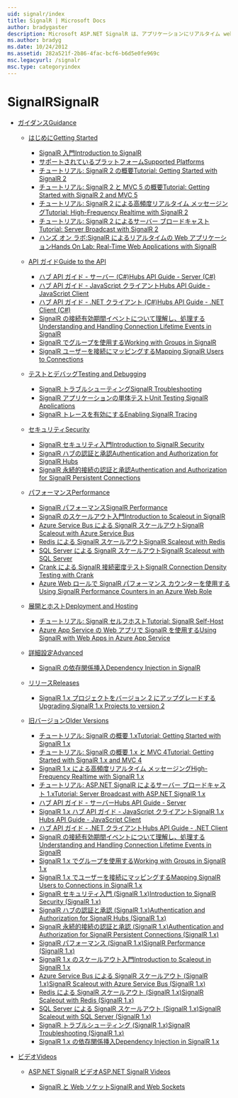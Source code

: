 ```yaml
---
uid: signalr/index
title: SignalR | Microsoft Docs
author: bradygaster
description: Microsoft ASP.NET SignalR は、アプリケーションにリアルタイム web 機能を追加するプロセスを簡素化する ASP.NET 開発者向けのライブラリです。
ms.author: bradyg
ms.date: 10/24/2012
ms.assetid: 282a521f-2b86-4fac-bcf6-b6d5e0fe969c
msc.legacyurl: /signalr
msc.type: categoryindex
---
```

<a name="signalr"></a><span data-ttu-id="dd21e-103">SignalR</span><span class="sxs-lookup"><span data-stu-id="dd21e-103">SignalR</span></span>
====================
- [<span data-ttu-id="dd21e-104">ガイダンス</span><span class="sxs-lookup"><span data-stu-id="dd21e-104">Guidance</span></span>](overview/index.md)

    - [<span data-ttu-id="dd21e-105">はじめに</span><span class="sxs-lookup"><span data-stu-id="dd21e-105">Getting Started</span></span>](overview/getting-started/index.md)

        - [<span data-ttu-id="dd21e-106">SignalR 入門</span><span class="sxs-lookup"><span data-stu-id="dd21e-106">Introduction to SignalR</span></span>](overview/getting-started/introduction-to-signalr.md)
        - [<span data-ttu-id="dd21e-107">サポートされているプラットフォーム</span><span class="sxs-lookup"><span data-stu-id="dd21e-107">Supported Platforms</span></span>](overview/getting-started/supported-platforms.md)
        - [<span data-ttu-id="dd21e-108">チュートリアル: SignalR 2 の概要</span><span class="sxs-lookup"><span data-stu-id="dd21e-108">Tutorial: Getting Started with SignalR 2</span></span>](overview/getting-started/tutorial-getting-started-with-signalr.md)
        - [<span data-ttu-id="dd21e-109">チュートリアル: SignalR 2 と MVC 5 の概要</span><span class="sxs-lookup"><span data-stu-id="dd21e-109">Tutorial: Getting Started with SignalR 2 and MVC 5</span></span>](overview/getting-started/tutorial-getting-started-with-signalr-and-mvc.md)
        - [<span data-ttu-id="dd21e-110">チュートリアル: SignalR 2 による高頻度リアルタイム メッセージング</span><span class="sxs-lookup"><span data-stu-id="dd21e-110">Tutorial: High-Frequency Realtime with SignalR 2</span></span>](overview/getting-started/tutorial-high-frequency-realtime-with-signalr.md)
        - [<span data-ttu-id="dd21e-111">チュートリアル: SignalR 2 によるサーバー ブロードキャスト</span><span class="sxs-lookup"><span data-stu-id="dd21e-111">Tutorial: Server Broadcast with SignalR 2</span></span>](overview/getting-started/tutorial-server-broadcast-with-signalr.md)
        - [<span data-ttu-id="dd21e-112">ハンズ オン ラボ:SignalR によるリアルタイムの Web アプリケーション</span><span class="sxs-lookup"><span data-stu-id="dd21e-112">Hands On Lab: Real-Time Web Applications with SignalR</span></span>](overview/getting-started/real-time-web-applications-with-signalr.md)
    - [<span data-ttu-id="dd21e-113">API ガイド</span><span class="sxs-lookup"><span data-stu-id="dd21e-113">Guide to the API</span></span>](overview/guide-to-the-api/index.md)

        - [<span data-ttu-id="dd21e-114">ハブ API ガイド - サーバー (C#)</span><span class="sxs-lookup"><span data-stu-id="dd21e-114">Hubs API Guide - Server (C#)</span></span>](overview/guide-to-the-api/hubs-api-guide-server.md)
        - [<span data-ttu-id="dd21e-115">ハブ API ガイド - JavaScript クライアント</span><span class="sxs-lookup"><span data-stu-id="dd21e-115">Hubs API Guide - JavaScript Client</span></span>](overview/guide-to-the-api/hubs-api-guide-javascript-client.md)
        - [<span data-ttu-id="dd21e-116">ハブ API ガイド - .NET クライアント (C#)</span><span class="sxs-lookup"><span data-stu-id="dd21e-116">Hubs API Guide - .NET Client (C#)</span></span>](overview/guide-to-the-api/hubs-api-guide-net-client.md)
        - [<span data-ttu-id="dd21e-117">SignalR の接続有効期間イベントについて理解し、処理する</span><span class="sxs-lookup"><span data-stu-id="dd21e-117">Understanding and Handling Connection Lifetime Events in SignalR</span></span>](overview/guide-to-the-api/handling-connection-lifetime-events.md)
        - [<span data-ttu-id="dd21e-118">SignalR でグループを使用する</span><span class="sxs-lookup"><span data-stu-id="dd21e-118">Working with Groups in SignalR</span></span>](overview/guide-to-the-api/working-with-groups.md)
        - [<span data-ttu-id="dd21e-119">SignalR ユーザーを接続にマッピングする</span><span class="sxs-lookup"><span data-stu-id="dd21e-119">Mapping SignalR Users to Connections</span></span>](overview/guide-to-the-api/mapping-users-to-connections.md)
    - [<span data-ttu-id="dd21e-120">テストとデバッグ</span><span class="sxs-lookup"><span data-stu-id="dd21e-120">Testing and Debugging</span></span>](overview/testing-and-debugging/index.md)

        - [<span data-ttu-id="dd21e-121">SignalR トラブルシューティング</span><span class="sxs-lookup"><span data-stu-id="dd21e-121">SignalR Troubleshooting</span></span>](overview/testing-and-debugging/troubleshooting.md)
        - [<span data-ttu-id="dd21e-122">SignalR アプリケーションの単体テスト</span><span class="sxs-lookup"><span data-stu-id="dd21e-122">Unit Testing SignalR Applications</span></span>](overview/testing-and-debugging/unit-testing-signalr-applications.md)
        - [<span data-ttu-id="dd21e-123">SignalR トレースを有効にする</span><span class="sxs-lookup"><span data-stu-id="dd21e-123">Enabling SignalR Tracing</span></span>](overview/testing-and-debugging/enabling-signalr-tracing.md)
    - [<span data-ttu-id="dd21e-124">セキュリティ</span><span class="sxs-lookup"><span data-stu-id="dd21e-124">Security</span></span>](overview/security/index.md)

        - [<span data-ttu-id="dd21e-125">SignalR セキュリティ入門</span><span class="sxs-lookup"><span data-stu-id="dd21e-125">Introduction to SignalR Security</span></span>](overview/security/introduction-to-security.md)
        - [<span data-ttu-id="dd21e-126">SignalR ハブの認証と承認</span><span class="sxs-lookup"><span data-stu-id="dd21e-126">Authentication and Authorization for SignalR Hubs</span></span>](overview/security/hub-authorization.md)
        - [<span data-ttu-id="dd21e-127">SignalR 永続的接続の認証と承認</span><span class="sxs-lookup"><span data-stu-id="dd21e-127">Authentication and Authorization for SignalR Persistent Connections</span></span>](overview/security/persistent-connection-authorization.md)
    - [<span data-ttu-id="dd21e-128">パフォーマンス</span><span class="sxs-lookup"><span data-stu-id="dd21e-128">Performance</span></span>](overview/performance/index.md)

        - [<span data-ttu-id="dd21e-129">SignalR パフォーマンス</span><span class="sxs-lookup"><span data-stu-id="dd21e-129">SignalR Performance</span></span>](overview/performance/signalr-performance.md)
        - [<span data-ttu-id="dd21e-130">SignalR のスケールアウト入門</span><span class="sxs-lookup"><span data-stu-id="dd21e-130">Introduction to Scaleout in SignalR</span></span>](overview/performance/scaleout-in-signalr.md)
        - [<span data-ttu-id="dd21e-131">Azure Service Bus による SignalR スケールアウト</span><span class="sxs-lookup"><span data-stu-id="dd21e-131">SignalR Scaleout with Azure Service Bus</span></span>](overview/performance/scaleout-with-windows-azure-service-bus.md)
        - [<span data-ttu-id="dd21e-132">Redis による SignalR スケールアウト</span><span class="sxs-lookup"><span data-stu-id="dd21e-132">SignalR Scaleout with Redis</span></span>](overview/performance/scaleout-with-redis.md)
        - [<span data-ttu-id="dd21e-133">SQL Server による SignalR スケールアウト</span><span class="sxs-lookup"><span data-stu-id="dd21e-133">SignalR Scaleout with SQL Server</span></span>](overview/performance/scaleout-with-sql-server.md)
        - [<span data-ttu-id="dd21e-134">Crank による SignalR 接続密度テスト</span><span class="sxs-lookup"><span data-stu-id="dd21e-134">SignalR Connection Density Testing with Crank</span></span>](overview/performance/signalr-connection-density-testing-with-crank.md)
        - [<span data-ttu-id="dd21e-135">Azure Web ロールで SignalR パフォーマンス カウンターを使用する</span><span class="sxs-lookup"><span data-stu-id="dd21e-135">Using SignalR Performance Counters in an Azure Web Role</span></span>](overview/performance/using-signalr-performance-counters-in-an-azure-web-role.md)
    - [<span data-ttu-id="dd21e-136">展開とホスト</span><span class="sxs-lookup"><span data-stu-id="dd21e-136">Deployment and Hosting</span></span>](overview/deployment/index.md)

        - [<span data-ttu-id="dd21e-137">チュートリアル: SignalR セルフホスト</span><span class="sxs-lookup"><span data-stu-id="dd21e-137">Tutorial: SignalR Self-Host</span></span>](overview/deployment/tutorial-signalr-self-host.md)
        - [<span data-ttu-id="dd21e-138">Azure App Service の Web アプリで SignalR を使用する</span><span class="sxs-lookup"><span data-stu-id="dd21e-138">Using SignalR with Web Apps in Azure App Service</span></span>](overview/deployment/using-signalr-with-azure-web-sites.md)
    - [<span data-ttu-id="dd21e-139">詳細設定</span><span class="sxs-lookup"><span data-stu-id="dd21e-139">Advanced</span></span>](overview/advanced/index.md)

        - [<span data-ttu-id="dd21e-140">SignalR の依存関係挿入</span><span class="sxs-lookup"><span data-stu-id="dd21e-140">Dependency Injection in SignalR</span></span>](overview/advanced/dependency-injection.md)
    - [<span data-ttu-id="dd21e-141">リリース</span><span class="sxs-lookup"><span data-stu-id="dd21e-141">Releases</span></span>](overview/releases/index.md)

        - [<span data-ttu-id="dd21e-142">SignalR 1.x プロジェクトをバージョン 2 にアップグレードする</span><span class="sxs-lookup"><span data-stu-id="dd21e-142">Upgrading SignalR 1.x Projects to version 2</span></span>](overview/releases/upgrading-signalr-1x-projects-to-20.md)
    - [<span data-ttu-id="dd21e-143">旧バージョン</span><span class="sxs-lookup"><span data-stu-id="dd21e-143">Older Versions</span></span>](overview/older-versions/index.md)

        - [<span data-ttu-id="dd21e-144">チュートリアル: SignalR の概要 1.x</span><span class="sxs-lookup"><span data-stu-id="dd21e-144">Tutorial: Getting Started with SignalR 1.x</span></span>](overview/older-versions/tutorial-getting-started-with-signalr.md)
        - [<span data-ttu-id="dd21e-145">チュートリアル: SignalR の概要 1.x と MVC 4</span><span class="sxs-lookup"><span data-stu-id="dd21e-145">Tutorial: Getting Started with SignalR 1.x and MVC 4</span></span>](overview/older-versions/tutorial-getting-started-with-signalr-and-mvc-4.md)
        - [<span data-ttu-id="dd21e-146">SignalR 1.x による高頻度リアルタイム メッセージング</span><span class="sxs-lookup"><span data-stu-id="dd21e-146">High-Frequency Realtime with SignalR 1.x</span></span>](overview/older-versions/tutorial-high-frequency-realtime-with-signalr.md)
        - [<span data-ttu-id="dd21e-147">チュートリアル: ASP.NET SignalR によるサーバー ブロードキャスト 1.x</span><span class="sxs-lookup"><span data-stu-id="dd21e-147">Tutorial: Server Broadcast with ASP.NET SignalR 1.x</span></span>](overview/older-versions/tutorial-server-broadcast-with-aspnet-signalr.md)
        - [<span data-ttu-id="dd21e-148">ハブ API ガイド - サーバー</span><span class="sxs-lookup"><span data-stu-id="dd21e-148">Hubs API Guide - Server</span></span>](overview/older-versions/signalr-1x-hubs-api-guide-server.md)
        - [<span data-ttu-id="dd21e-149">SignalR 1.x ハブ API ガイド - JavaScript クライアント</span><span class="sxs-lookup"><span data-stu-id="dd21e-149">SignalR 1.x Hubs API Guide - JavaScript Client</span></span>](overview/older-versions/signalr-1x-hubs-api-guide-javascript-client.md)
        - [<span data-ttu-id="dd21e-150">ハブ API ガイド - .NET クライアント</span><span class="sxs-lookup"><span data-stu-id="dd21e-150">Hubs API Guide - .NET Client</span></span>](overview/older-versions/signalr-1x-hubs-api-guide-net-client.md)
        - [<span data-ttu-id="dd21e-151">SignalR の接続有効期間イベントについて理解し、処理する</span><span class="sxs-lookup"><span data-stu-id="dd21e-151">Understanding and Handling Connection Lifetime Events in SignalR</span></span>](overview/older-versions/handling-connection-lifetime-events.md)
        - [<span data-ttu-id="dd21e-152">SignalR 1.x でグループを使用する</span><span class="sxs-lookup"><span data-stu-id="dd21e-152">Working with Groups in SignalR 1.x</span></span>](overview/older-versions/working-with-groups.md)
        - [<span data-ttu-id="dd21e-153">SignalR 1.x でユーザーを接続にマッピングする</span><span class="sxs-lookup"><span data-stu-id="dd21e-153">Mapping SignalR Users to Connections in SignalR 1.x</span></span>](overview/older-versions/mapping-users-to-connections.md)
        - [<span data-ttu-id="dd21e-154">SignalR セキュリティ入門 (SignalR 1.x)</span><span class="sxs-lookup"><span data-stu-id="dd21e-154">Introduction to SignalR Security (SignalR 1.x)</span></span>](overview/older-versions/introduction-to-security.md)
        - [<span data-ttu-id="dd21e-155">SignalR ハブの認証と承認 (SignalR 1.x)</span><span class="sxs-lookup"><span data-stu-id="dd21e-155">Authentication and Authorization for SignalR Hubs (SignalR 1.x)</span></span>](overview/older-versions/hub-authorization.md)
        - [<span data-ttu-id="dd21e-156">SignalR 永続的接続の認証と承認 (SignalR 1.x)</span><span class="sxs-lookup"><span data-stu-id="dd21e-156">Authentication and Authorization for SignalR Persistent Connections (SignalR 1.x)</span></span>](overview/older-versions/persistent-connection-authorization.md)
        - [<span data-ttu-id="dd21e-157">SignalR パフォーマンス (SignalR 1.x)</span><span class="sxs-lookup"><span data-stu-id="dd21e-157">SignalR Performance (SignalR 1.x)</span></span>](overview/older-versions/signalr-performance.md)
        - [<span data-ttu-id="dd21e-158">SignalR 1.x のスケールアウト入門</span><span class="sxs-lookup"><span data-stu-id="dd21e-158">Introduction to Scaleout in SignalR 1.x</span></span>](overview/older-versions/scaleout-in-signalr.md)
        - [<span data-ttu-id="dd21e-159">Azure Service Bus による SignalR スケールアウト (SignalR 1.x)</span><span class="sxs-lookup"><span data-stu-id="dd21e-159">SignalR Scaleout with Azure Service Bus (SignalR 1.x)</span></span>](overview/older-versions/scaleout-with-windows-azure-service-bus.md)
        - [<span data-ttu-id="dd21e-160">Redis による SignalR スケールアウト (SignalR 1.x)</span><span class="sxs-lookup"><span data-stu-id="dd21e-160">SignalR Scaleout with Redis (SignalR 1.x)</span></span>](overview/older-versions/scaleout-with-redis.md)
        - [<span data-ttu-id="dd21e-161">SQL Server による SignalR スケールアウト (SignalR 1.x)</span><span class="sxs-lookup"><span data-stu-id="dd21e-161">SignalR Scaleout with SQL Server (SignalR 1.x)</span></span>](overview/older-versions/scaleout-with-sql-server.md)
        - [<span data-ttu-id="dd21e-162">SignalR トラブルシューティング (SignalR 1.x)</span><span class="sxs-lookup"><span data-stu-id="dd21e-162">SignalR Troubleshooting (SignalR 1.x)</span></span>](overview/older-versions/troubleshooting.md)
        - [<span data-ttu-id="dd21e-163">SignalR 1.x の依存関係挿入</span><span class="sxs-lookup"><span data-stu-id="dd21e-163">Dependency Injection in SignalR 1.x</span></span>](overview/older-versions/dependency-injection.md)
- [<span data-ttu-id="dd21e-164">ビデオ</span><span class="sxs-lookup"><span data-stu-id="dd21e-164">Videos</span></span>](videos/index.md)

    - [<span data-ttu-id="dd21e-165">ASP.NET SignalR ビデオ</span><span class="sxs-lookup"><span data-stu-id="dd21e-165">ASP.NET SignalR Videos</span></span>](videos/getting-started/index.md)

        - [<span data-ttu-id="dd21e-166">SignalR と Web ソケット</span><span class="sxs-lookup"><span data-stu-id="dd21e-166">SignalR and Web Sockets</span></span>](videos/getting-started/signalr-and-web-sockets.md)
